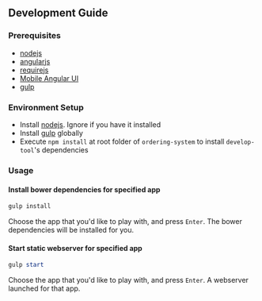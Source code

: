 ## Development Guide ##

### Prerequisites ###

- [nodejs][nodejs-url]
- [angularjs][angularjs-url]
- [requirejs][requirejs-url]
- [Mobile Angular UI][mobileangular-url]
- [gulp][gulp-url]


### Environment Setup ###

- Install [nodejs][nodejs-url]. Ignore if you have it installed
- Install [gulp][gulp-url] globally
- Execute `npm install` at root folder of `ordering-system` to install `develop-tool`'s dependencies


### Usage ###

#### Install bower dependencies for specified app ####

```powershell
gulp install
```

Choose the app that you'd like to play with, and press `Enter`. The bower dependencies will be installed for you.


#### Start static webserver for specified app ####

```powershell
gulp start
```

Choose the app that you'd like to play with, and press `Enter`. A webserver launched for that app.




[nodejs-url]: http://nodejs.org/
[angularjs-url]: https://angularjs.org/
[requirejs-url]: http://www.requirejs.org/
[mobileangular-url]: http://mobileangularui.com/
[gulp-url]: http://gulpjs.com/